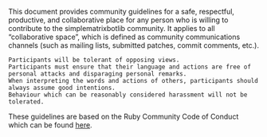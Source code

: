 This document provides community guidelines for a safe, respectful, productive, and collaborative place for any person who is willing to contribute to the simplematrixbotlib community. It applies to all “collaborative space”, which is defined as community communications channels (such as mailing lists, submitted patches, commit comments, etc.).

    Participants will be tolerant of opposing views.
    Participants must ensure that their language and actions are free of personal attacks and disparaging personal remarks.
    When interpreting the words and actions of others, participants should always assume good intentions.
    Behaviour which can be reasonably considered harassment will not be tolerated.

These guidelines are based on the Ruby Community Code of Conduct which can be found [here](https://www.ruby-lang.org/en/conduct/).